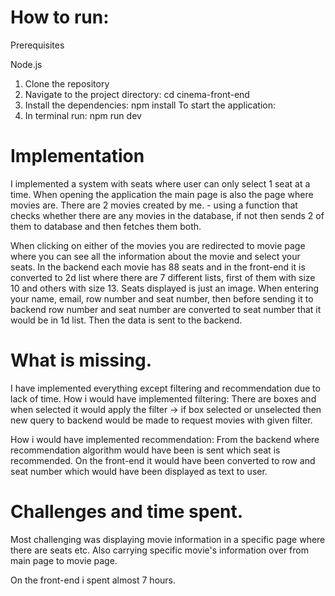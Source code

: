 # How to run:
Prerequisites

Node.js

1) Clone the repository
2) Navigate to the project directory:
  cd cinema-front-end
3) Install the dependencies:
   npm install
To start the application:
1) In terminal run: npm run dev
   
# Implementation 

I implemented a system with seats where user can only select 1 seat at a time.
When opening the application the main page is also the page where movies are.
There are 2 movies created by me. - using a function that checks whether there are any movies in the database,
if not then sends 2 of them to database and then fetches them both.

When clicking on either of the movies you are redirected to movie page where you can
see all the information about the movie and select your seats. In the backend each movie
has 88 seats and in the front-end it is converted to 2d list where there are 7 different
lists, first of them with size 10 and others with size 13.
Seats displayed is just an image.
When entering your name, email, row number and seat number, then before sending it to
backend row number and seat number are converted to seat number that it would be in
1d list. 
Then the data is sent to the backend.

# What is missing.
I have implemented everything except filtering and recommendation due to lack of time.
How i would have implemented filtering:
There are boxes and when selected it would apply the filter -> 
  if box selected or unselected then new query to backend would be made to request movies with given filter.

How i would have implemented recommendation:
From the backend where recommendation algorithm would have been is sent which seat is recommended. 
  On the front-end it would have been converted to row and seat number which would have been displayed
    as text to user.

# Challenges and time spent.
Most challenging was displaying movie information in a specific page where there are seats etc. Also
carrying specific movie's information over from main page to movie page.

On the front-end i spent almost 7 hours.
